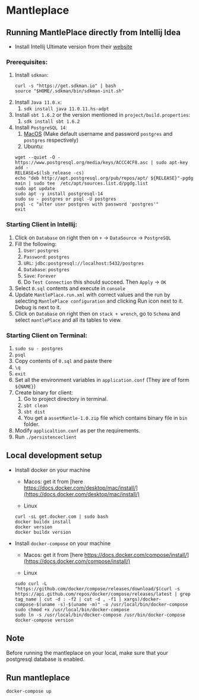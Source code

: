 # Mantleplace

## Running MantlePlace directly from Intellij Idea

- Install Intellij Ultimate version from their [website](https://www.jetbrains.com/idea/)

### Prerequisites:

1. Install `sdkman`:
    ```shell
    curl -s "https://get.sdkman.io" | bash
    source "$HOME/.sdkman/bin/sdkman-init.sh"
    ```
2. Install `Java 11.0.x`:
    1. `sdk install java 11.0.11.hs-adpt`
3. Install `sbt 1.6.2` or the version mentioned in `project/build.properties`:
    1. `sdk install sbt 1.6.2`
4. Install `PostgreSQL 14`:
    1. [MacOS](https://postgresapp.com) (Make default username and password `postgres` and `postgres` respectively)
    2. Ubuntu:
    ```shell
    wget --quiet -O - https://www.postgresql.org/media/keys/ACCC4CF8.asc | sudo apt-key add -
    RELEASE=$(lsb_release -cs)
    echo "deb http://apt.postgresql.org/pub/repos/apt/ ${RELEASE}"-pgdg main | sudo tee  /etc/apt/sources.list.d/pgdg.list
    sudo apt update
    sudo apt -y install postgresql-14
    sudo su - postgres or psql -U postgres
    psql -c "alter user postgres with password 'postgres'"
    exit
   ```

### Starting Client in Intellij:

1. Click on `Database` on right then on `+` -> `DataSource` -> `PostgreSQL`
2. Fill the following:
    1. `User`: `postgres`
    2. `Password`: `postgres`
    3. `URL`: `jdbc:postgresql://localhost:5432/postgres`
    4. `Database`: `postgres`
    5. `Save`: `Forever`
    6. Do `Test Connection` this should succeed. Then `Apply` -> `OK`
3. Select `0.sql` contents and execute in `console`
4. Update `MantlePlace.run.xml` with correct values and the run by selecting `MantlePlace configuration` and clicking
   Run icon next to it. Debug is next to it.
5. Click on `Database` on right then on `stack + wrench`, go to `Schema` and select `mantlePlace` and all its tables to
   view.

### Starting Client on Terminal:

1. `sudo su - postgres`
2. `psql`
3. Copy contents of `0.sql` and paste there
4. `\q`
5. `exit`
6. Set all the environment variables in `application.conf` (They are of form `${NAME}`)
7. Create binary for client:
    1. Go to project directory in terminal.
    2. `sbt clean`
    3. `sbt dist`
    4. You get a `assetMantle-1.0.zip` file which contains binary file in `bin` folder.
8. Modify `applicaltion.conf` as per the requirements.
9. Run `./persistenceclient`

## Local development setup

- Install docker on your machine

    - Macos: get it
      from [here https://docs.docker.com/desktop/mac/install/](https://docs.docker.com/desktop/mac/install/)

    - Linux

  ```shell
  curl -sL get.docker.com | sudo bash
  docker buildx install
  docker version
  docker buildx version
  ```


- Install `docker-compose` on your machine

    - Macos: get it from [here https://docs.docker.com/compose/install/](https://docs.docker.com/compose/install/)

    - Linux

  ```shell
  sudo curl -L "https://github.com/docker/compose/releases/download/$(curl -s https://api.github.com/repos/docker/compose/releases/latest | grep tag_name | cut -d : -f2 | cut -d , -f1 | xargs)/docker-compose-$(uname -s)-$(uname -m)" -o /usr/local/bin/docker-compose
  sudo chmod +x /usr/local/bin/docker-compose
  sudo ln -s /usr/local/bin/docker-compose /usr/bin/docker-compose
  docker-compose version
  ```

## Note

Before running the mantleplace on your local, make sure that your postgresql database is enabled.

## Run mantleplace

```shell
docker-compose up
```
